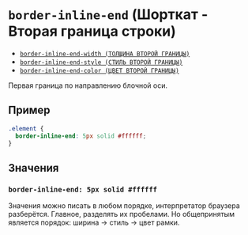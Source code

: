 # `border-inline-end` (Шорткат - Вторая граница строки)

- [`border-inline-end-width (ТОЛЩИНА ВТОРОЙ ГРАНИЦЫ)`](./border-inline-end-width.md)
- [`border-inline-end-style (СТИЛЬ ВТОРОЙ ГРАНИЦЫ)`](./border-inline-end-style.md)
- [`border-inline-end-color (ЦВЕТ ВТОРОЙ ГРАНИЦЫ)`](./border-inline-end-color.md)

Первая граница по направлению блочной оси.

## Пример

```css
.element {
  border-inline-end: 5px solid #ffffff;
}
```

## Значения

### `border-inline-end: 5px solid #ffffff`

Значения можно писать в любом порядке, интерпретатор браузера разберётся. Главное, разделять их пробелами. Но общепринятым является порядок: ширина → стиль → цвет рамки.
